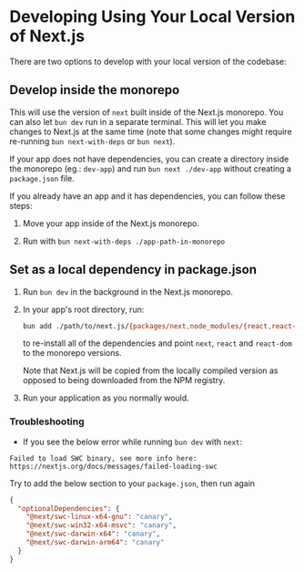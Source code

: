 # Developing Using Your Local Version of Next.js

There are two options to develop with your local version of the codebase:

## Develop inside the monorepo

This will use the version of `next` built inside of the Next.js monorepo. You can also let `bun dev` run in a separate terminal. This will let you make changes to Next.js at the same time (note that some changes might require re-running `bun next-with-deps` or `bun next`).

If your app does not have dependencies, you can create a directory inside the monorepo (eg.: `dev-app`) and run `bun next ./dev-app` without creating a `package.json` file.

If you already have an app and it has dependencies, you can follow these steps:

1. Move your app inside of the Next.js monorepo.

2. Run with `bun next-with-deps ./app-path-in-monorepo`

## Set as a local dependency in package.json

1. Run `bun dev` in the background in the Next.js monorepo.

2. In your app's root directory, run:

   ```sh
   bun add ./path/to/next.js/{packages/next,node_modules/{react,react-dom}}
   ```

   to re-install all of the dependencies and point `next`, `react` and `react-dom` to the monorepo versions.

   Note that Next.js will be copied from the locally compiled version as opposed to being downloaded from the NPM registry.

3. Run your application as you normally would.

### Troubleshooting

- If you see the below error while running `bun dev` with `next`:

```
Failed to load SWC binary, see more info here: https://nextjs.org/docs/messages/failed-loading-swc
```

Try to add the below section to your `package.json`, then run again

```json
{
  "optionalDependencies": {
    "@next/swc-linux-x64-gnu": "canary",
    "@next/swc-win32-x64-msvc": "canary",
    "@next/swc-darwin-x64": "canary",
    "@next/swc-darwin-arm64": "canary"
  }
}
```
